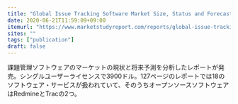 ```yaml
---
title: "Global Issue Tracking Software Market Size, Status and Forecast 2020-2026"
date: 2020-06-21T11:59:09+09:00
itemurl: "https://www.marketstudyreport.com/reports/global-issue-tracking-software-market-size-status-and-forecast-2020-2026"
sites: ""
tags: ["publication"]
draft: false
---
```


課題管理ソフトウェアのマーケットの現状と将来予測を分析したレポートが発売。シングルユーザーライセンスで3900ドル。127ページのレポートでは18のソフトウェア・サービスが扱われていて、そのうちオープンソースソフトウェアはRedmineとTracの2つ。
